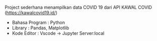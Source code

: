 Project sederhana menampilkan data COVID 19 dari API KAWAL COVID (https://kawalcovid19.id/)

- Bahasa Program : Python
- Library : Pandas, Matplotlib
- Kode Editor : Vscode -> Jupyter Server:local
